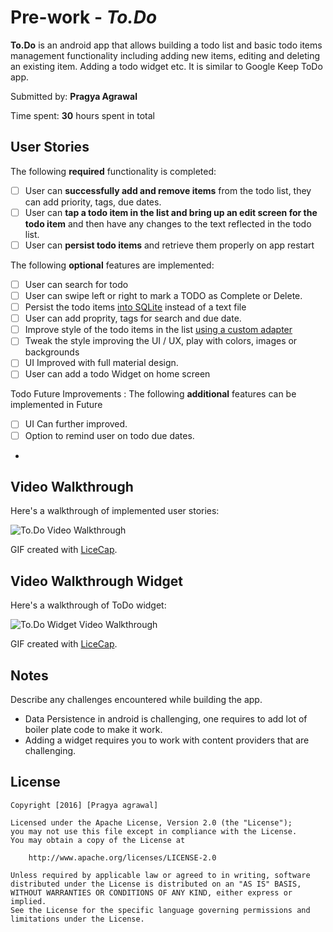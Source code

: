 # Pre-work - *To.Do*

**To.Do** is an android app that allows building a todo list and basic todo items management functionality including adding new items, editing and deleting an existing item. Adding a todo widget etc.
It is similar to Google Keep ToDo app.

Submitted by: **Pragya Agrawal**

Time spent: **30** hours spent in total

## User Stories

The following **required** functionality is completed:

* [ ] User can **successfully add and remove items** from the todo list, they can add priority, tags, due dates.
* [ ] User can **tap a todo item in the list and bring up an edit screen for the todo item** and then have any changes to the text reflected in the todo list.
* [ ] User can **persist todo items** and retrieve them properly on app restart

The following **optional** features are implemented:

* [ ] User can search for todo
* [ ] User can swipe left or right to mark a TODO as Complete or Delete.
* [ ] Persist the todo items [into SQLite](http://guides.codepath.com/android/Persisting-Data-to-the-Device#sqlite) instead of a text file
* [ ] User can add proprity, tags for search and due date.
* [ ] Improve style of the todo items in the list [using a custom adapter](http://guides.codepath.com/android/Using-an-ArrayAdapter-with-ListView)
* [ ] Tweak the style improving the UI / UX, play with colors, images or backgrounds
* [ ] UI Improved with full material design.
* [ ] User can add a todo Widget on home screen 

Todo Future Improvements : The following **additional** features can be implemented in Future

* [ ] UI Can further improved. 
* [ ] Option to remind user on todo due dates.  
* 
## Video Walkthrough

Here's a walkthrough of implemented user stories:

<img src='http://i.imgur.com/ry6JQjQ.gif' title='To.Do Video Walkthrough' width='' alt='To.Do Video Walkthrough' />

GIF created with [LiceCap](http://www.cockos.com/licecap/).

## Video Walkthrough Widget
Here's a walkthrough of ToDo widget:

<img src='http://i.imgur.com/ebaCpuv.gif' title='To.Do Widget Video Walkthrough' width='' alt='To.Do Widget Video Walkthrough' />

GIF created with [LiceCap](http://www.cockos.com/licecap/).
## Notes

Describe any challenges encountered while building the app.

* Data Persistence in android is challenging, one requires to add lot of boiler plate code to make it work. 
* Adding a widget requires you to work with content providers that are challenging. 

## License

    Copyright [2016] [Pragya agrawal]

    Licensed under the Apache License, Version 2.0 (the "License");
    you may not use this file except in compliance with the License.
    You may obtain a copy of the License at

        http://www.apache.org/licenses/LICENSE-2.0

    Unless required by applicable law or agreed to in writing, software
    distributed under the License is distributed on an "AS IS" BASIS,
    WITHOUT WARRANTIES OR CONDITIONS OF ANY KIND, either express or implied.
    See the License for the specific language governing permissions and
    limitations under the License.
